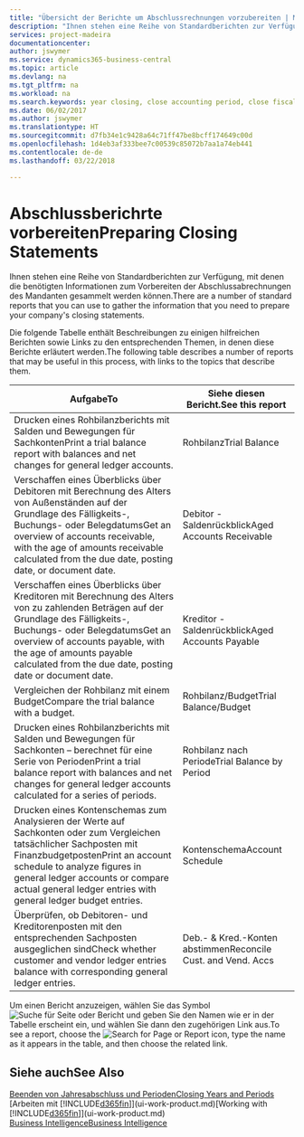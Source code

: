 ```yaml
---
title: "Übersicht der Berichte um Abschlussrechnungen vorzubereiten | Microsoft Ausgleich."
description: "Ihnen stehen eine Reihe von Standardberichten zur Verfügung, mit denen die benötigten Informationen zum Vorbereiten der Abschlussabrechnungen des Mandanten gesammelt werden können."
services: project-madeira
documentationcenter: 
author: jswymer
ms.service: dynamics365-business-central
ms.topic: article
ms.devlang: na
ms.tgt_pltfrm: na
ms.workload: na
ms.search.keywords: year closing, close accounting period, close fiscal year, aging, creditor payments, vendor payments, assets, liabilities, equity, analysis, reporting, financial report, business intelligence, BI, Power Bi, KPI
ms.date: 06/02/2017
ms.author: jswymer
ms.translationtype: HT
ms.sourcegitcommit: d7fb34e1c9428a64c71ff47be8bcff174649c00d
ms.openlocfilehash: 1d4eb3af333bee7c00539c85072b7aa1a74eb441
ms.contentlocale: de-de
ms.lasthandoff: 03/22/2018

---
```

# <a name="preparing-closing-statements"></a><span data-ttu-id="fa504-103">Abschlussberichrte vorbereiten</span><span class="sxs-lookup"><span data-stu-id="fa504-103">Preparing Closing Statements</span></span>
<span data-ttu-id="fa504-104">Ihnen stehen eine Reihe von Standardberichten zur Verfügung, mit denen die benötigten Informationen zum Vorbereiten der Abschlussabrechnungen des Mandanten gesammelt werden können.</span><span class="sxs-lookup"><span data-stu-id="fa504-104">There are a number of standard reports that you can use to gather the information that you need to prepare your company's closing statements.</span></span>

<span data-ttu-id="fa504-105">Die folgende Tabelle enthält Beschreibungen zu einigen hilfreichen Berichten sowie Links zu den entsprechenden Themen, in denen diese Berichte erläutert werden.</span><span class="sxs-lookup"><span data-stu-id="fa504-105">The following table describes a number of reports that may be useful in this process, with links to the topics that describe them.</span></span>

| <span data-ttu-id="fa504-106">Aufgabe</span><span class="sxs-lookup"><span data-stu-id="fa504-106">To</span></span> | <span data-ttu-id="fa504-107">Siehe diesen Bericht.</span><span class="sxs-lookup"><span data-stu-id="fa504-107">See this report</span></span> |
| --- | --- |
| <span data-ttu-id="fa504-108">Drucken eines Rohbilanzberichts mit Salden und Bewegungen für Sachkonten</span><span class="sxs-lookup"><span data-stu-id="fa504-108">Print a trial balance report with balances and net changes for general ledger accounts.</span></span> |<span data-ttu-id="fa504-109">Rohbilanz</span><span class="sxs-lookup"><span data-stu-id="fa504-109">Trial Balance</span></span> |
| <span data-ttu-id="fa504-110">Verschaffen eines Überblicks über Debitoren mit Berechnung des Alters von Außenständen auf der Grundlage des Fälligkeits-, Buchungs- oder Belegdatums</span><span class="sxs-lookup"><span data-stu-id="fa504-110">Get an overview of accounts receivable, with the age of amounts receivable calculated from the due date, posting date, or document date.</span></span> |<span data-ttu-id="fa504-111">Debitor - Saldenrückblick</span><span class="sxs-lookup"><span data-stu-id="fa504-111">Aged Accounts Receivable</span></span> |
| <span data-ttu-id="fa504-112">Verschaffen eines Überblicks über Kreditoren mit Berechnung des Alters von zu zahlenden Beträgen auf der Grundlage des Fälligkeits-, Buchungs- oder Belegdatums</span><span class="sxs-lookup"><span data-stu-id="fa504-112">Get an overview of accounts payable, with the age of amounts payable calculated from the due date, posting date or document date.</span></span> |<span data-ttu-id="fa504-113">Kreditor - Saldenrückblick</span><span class="sxs-lookup"><span data-stu-id="fa504-113">Aged Accounts Payable</span></span> |
| <span data-ttu-id="fa504-114">Vergleichen der Rohbilanz mit einem Budget</span><span class="sxs-lookup"><span data-stu-id="fa504-114">Compare the trial balance with a budget.</span></span> |<span data-ttu-id="fa504-115">Rohbilanz/Budget</span><span class="sxs-lookup"><span data-stu-id="fa504-115">Trial Balance/Budget</span></span> |
| <span data-ttu-id="fa504-116">Drucken eines Rohbilanzberichts mit Salden und Bewegungen für Sachkonten – berechnet für eine Serie von Perioden</span><span class="sxs-lookup"><span data-stu-id="fa504-116">Print a trial balance report with balances and net changes for general ledger accounts calculated for a series of periods.</span></span> |<span data-ttu-id="fa504-117">Rohbilanz nach Periode</span><span class="sxs-lookup"><span data-stu-id="fa504-117">Trial Balance by Period</span></span> |
| <span data-ttu-id="fa504-118">Drucken eines Kontenschemas zum Analysieren der Werte auf Sachkonten oder zum Vergleichen tatsächlicher Sachposten mit Finanzbudgetposten</span><span class="sxs-lookup"><span data-stu-id="fa504-118">Print an account schedule to analyze figures in general ledger accounts or compare actual general ledger entries with general ledger budget entries.</span></span> |<span data-ttu-id="fa504-119">Kontenschema</span><span class="sxs-lookup"><span data-stu-id="fa504-119">Account Schedule</span></span> |
| <span data-ttu-id="fa504-120">Überprüfen, ob Debitoren- und Kreditorenposten mit den entsprechenden Sachposten ausgeglichen sind</span><span class="sxs-lookup"><span data-stu-id="fa504-120">Check whether customer and vendor ledger entries balance with corresponding general ledger entries.</span></span> |<span data-ttu-id="fa504-121">Deb.- & Kred.-Konten abstimmen</span><span class="sxs-lookup"><span data-stu-id="fa504-121">Reconcile Cust. and Vend. Accs</span></span> |

<span data-ttu-id="fa504-122">Um einen Bericht anzuzeigen, wählen Sie das Symbol ![Suche für Seite oder Bericht](media/ui-search/search_small.png "Suche nach Seite oder Bericht") und geben Sie den Namen wie er in der Tabelle erscheint ein, und wählen Sie dann den zugehörigen Link aus.</span><span class="sxs-lookup"><span data-stu-id="fa504-122">To see a report, choose the ![Search for Page or Report](media/ui-search/search_small.png "Search for Page or Report icon") icon, type the name as it appears in the table, and then choose the related link.</span></span>

## <a name="see-also"></a><span data-ttu-id="fa504-123">Siehe auch</span><span class="sxs-lookup"><span data-stu-id="fa504-123">See Also</span></span>
[<span data-ttu-id="fa504-124">Beenden von Jahresabschluss und Perioden</span><span class="sxs-lookup"><span data-stu-id="fa504-124">Closing Years and Periods</span></span>](year-close-years-periods.md)  
<span data-ttu-id="fa504-125">[Arbeiten mit [!INCLUDE[d365fin](includes/d365fin_md.md)]](ui-work-product.md)</span><span class="sxs-lookup"><span data-stu-id="fa504-125">[Working with [!INCLUDE[d365fin](includes/d365fin_md.md)]](ui-work-product.md)</span></span>  
[<span data-ttu-id="fa504-126">Business Intelligence</span><span class="sxs-lookup"><span data-stu-id="fa504-126">Business Intelligence</span></span>](bi.md)

